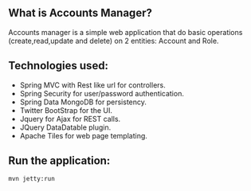 ## What is Accounts Manager?

Accounts manager is a simple web application that do basic operations (create,read,update and delete) on 2 entities: Account and Role.



## Technologies used:

- Spring MVC with Rest like url for controllers.
- Spring Security for user/password authentication.
- Spring Data MongoDB for persistency.
- Twitter BootStrap for the UI.
- Jquery for Ajax for REST calls.
- JQuery DataDatable plugin.
- Apache Tiles for web page templating.


## Run the application:

```text
mvn jetty:run
```